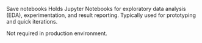 Save notebooks Holds Jupyter Notebooks for exploratory data analysis (EDA), experimentation, and result reporting. Typically used for prototyping and quick iterations. 

Not required in production environment.